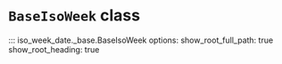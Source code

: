 # `BaseIsoWeek` class

::: iso_week_date._base.BaseIsoWeek
    options:
        show_root_full_path: true
        show_root_heading: true
